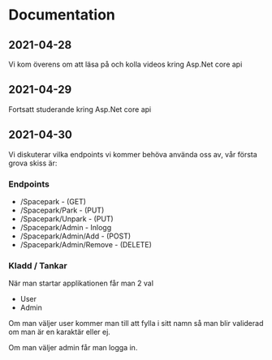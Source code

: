 # Documentation

## 2021-04-28
Vi kom överens om att läsa på och kolla videos kring Asp.Net core api

## 2021-04-29
Fortsatt studerande kring Asp.Net core api

## 2021-04-30
Vi diskuterar vilka endpoints vi kommer behöva använda oss av, vår första grova skiss är:

### Endpoints
* /Spacepark - (GET)
* /Spacepark/Park - (PUT)
* /Spacepark/Unpark - (PUT)
* /Spacepark/Admin - Inlogg
* /Spacepark/Admin/Add - (POST)
* /Spacepark/Admin/Remove - (DELETE)

### Kladd / Tankar
När man startar applikationen får man 2 val
* User
* Admin

Om man väljer user kommer man till att fylla i sitt namn så man blir validerad om man är en karaktär eller ej.

Om man väljer admin får man logga in.
